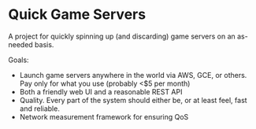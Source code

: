 # Quick Game Servers

A project for quickly spinning up (and discarding) game servers on an
as-needed basis.

Goals:
  - Launch game servers anywhere in the world via AWS, GCE, or
    others. Pay only for what you use (probably <$5 per month)
  - Both a friendly web UI and a reasonable REST API
  - Quality. Every part of the system should either be, or at least
    feel, fast and reliable.
  - Network measurement framework for ensuring QoS
